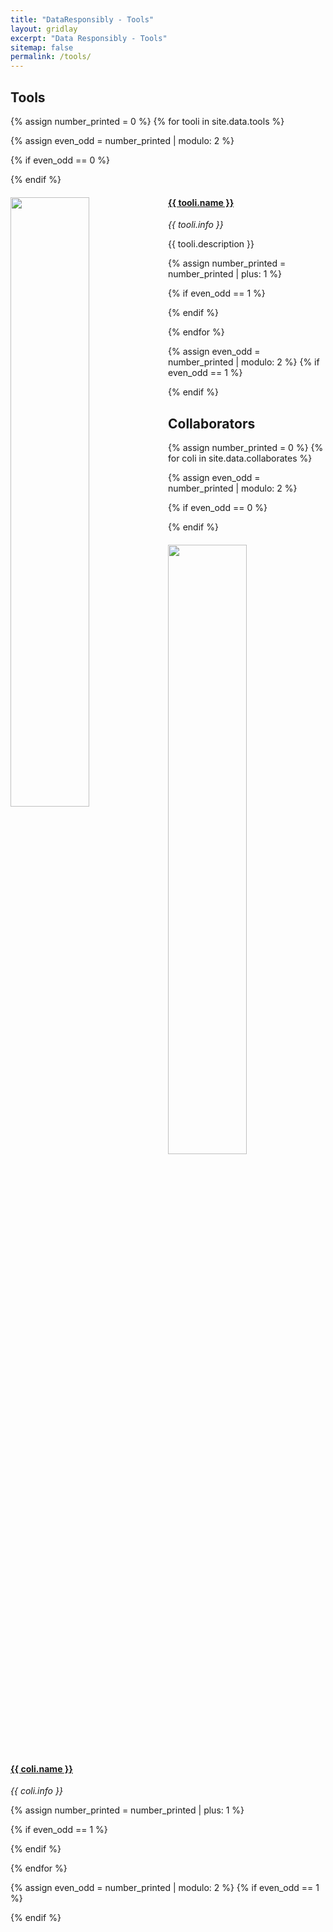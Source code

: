 ```yaml
---
title: "DataResponsibly - Tools"
layout: gridlay
excerpt: "Data Responsibly - Tools"
sitemap: false
permalink: /tools/
---
```



## Tools
{% assign number_printed = 0 %}
{% for tooli in site.data.tools %}

{% assign even_odd = number_printed | modulo: 2 %}

{% if even_odd == 0 %}
<div class="row">
{% endif %}

<div class="col-sm-6 clearfix">
  <a href="{{ tooli.url }}">
  <img src="{{ site.url }}{{ site.baseurl }}/images/{{ tooli.photo }}" class="img-responsive" width="50%" style="float: left" />
  </a>
  <h4><a href="{{ tooli.url }}">{{ tooli.name }}</a></h4>
  <em>{{ tooli.info }}</em><br>
  <p>{{ tooli.description }} <a href="{{ tooli.github_repo }}"><i class="fa fa-github-square"></i></a></p>

</div>

{% assign number_printed = number_printed | plus: 1 %}

{% if even_odd == 1 %}
</div>
{% endif %}

{% endfor %}

{% assign even_odd = number_printed | modulo: 2 %}
{% if even_odd == 1 %}
</div>
{% endif %}


## Collaborators
{% assign number_printed = 0 %}
{% for coli in site.data.collaborates %}

{% assign even_odd = number_printed | modulo: 2 %}

{% if even_odd == 0 %}
<div class="row">
{% endif %}

<div class="col-sm-6 clearfix">
  <a href="{{ coli.url }}">
  <img src="{{ site.url }}{{ site.baseurl }}/images/{{ coli.photo }}" class="img-responsive" width="50%" style="float: left" />
  </a>
  <h4><a href="{{ coli.url }}">{{ coli.name }}</a></h4>
  <i>{{ coli.info }}</i>
</div>

{% assign number_printed = number_printed | plus: 1 %}

{% if even_odd == 1 %}
</div>
{% endif %}

{% endfor %}

{% assign even_odd = number_printed | modulo: 2 %}
{% if even_odd == 1 %}
</div>
{% endif %}


